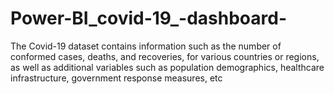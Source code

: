 # Power-BI_covid-19_-dashboard-
The Covid-19 dataset contains information such as the number of conformed cases, deaths, and recoveries,  for various countries or regions, as well as additional variables such as population demographics, healthcare infrastructure, government response measures, etc
